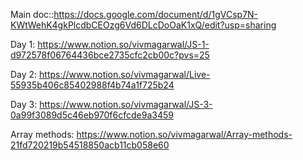 Main doc::https://docs.google.com/document/d/1gVCsp7N-KWtWehK4gkPlcdbCEOzg6Vd6DLcDoOaK1xQ/edit?usp=sharing

Day 1: https://www.notion.so/vivmagarwal/JS-1-d972578f06764436bce2735cfc2cb00c?pvs=25

Day 2: https://www.notion.so/vivmagarwal/Live-55935b406c85402988f4b74a1f725b24

Day 3: https://www.notion.so/vivmagarwal/JS-3-0a99f3089d5c46eb970f6cfcde9a3459

Array methods: https://www.notion.so/vivmagarwal/Array-methods-21fd720219b54518850acb11cb058e60
